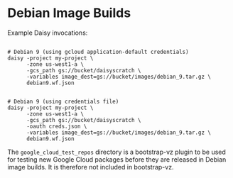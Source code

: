 # Debian Image Builds
Example Daisy invocations:
```shell

# Debian 9 (using gcloud application-default credentials)
daisy -project my-project \
      -zone us-west1-a \
      -gcs_path gs://bucket/daisyscratch \
      -variables image_dest=gs://bucket/images/debian_9.tar.gz \
      debian9.wf.json


# Debian 9 (using credentials file)
daisy -project my-project \
      -zone us-west1-a \
      -gcs_path gs://bucket/daisyscratch \
      -oauth creds.json \
      -variables image_dest=gs://bucket/images/debian_9.tar.gz \
      debian9.wf.json
```

The `google_cloud_test_repos` directory is a bootstrap-vz plugin to be used for
testing new Google Cloud packages before they are released in Debian image
builds. It is therefore not included in bootstrap-vz.
